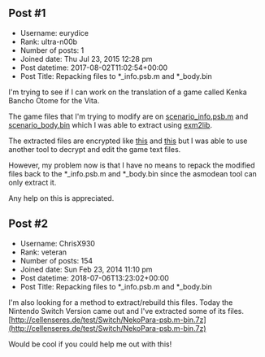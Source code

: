 ## Post #1
- Username: eurydice
- Rank: ultra-n00b
- Number of posts: 1
- Joined date: Thu Jul 23, 2015 12:28 pm
- Post datetime: 2017-08-02T11:02:54+00:00
- Post Title: Repacking files to *_info.psb.m and *_body.bin

I'm trying to see if I can work on the translation of a game called Kenka Bancho Otome for the Vita. 

The game files that I'm trying to modify are on [scenario_info.psb.m](https://goo.gl/1axWzu) and [scenario_body.bin](https://goo.gl/7DEsaa) which I was able to extract using [exm2lib](http://asmodean.reverse.net/pages/exm2lib.html). 

The extracted files are encrypted like [this](https://goo.gl/oWBfZ6) and [this](https://goo.gl/37PCWC) but I was able to use another tool to decrypt and edit the game text files. 

However, my problem now is that I have no means to repack the modified files back to the *_info.psb.m and *_body.bin since the asmodean tool can only extract it.

Any help on this is appreciated.
## Post #2
- Username: ChrisX930
- Rank: veteran
- Number of posts: 154
- Joined date: Sun Feb 23, 2014 11:10 pm
- Post datetime: 2018-07-06T13:23:02+00:00
- Post Title: Repacking files to *_info.psb.m and *_body.bin

I'm also looking for a method to extract/rebuild this files.
Today the Nintendo Switch Version came out and I've extracted some of its files.
[http://cellenseres.de/test/Switch/NekoPara-psb.m-bin.7z](http://cellenseres.de/test/Switch/NekoPara-psb.m-bin.7z)

Would be cool if you could help me out with this!
